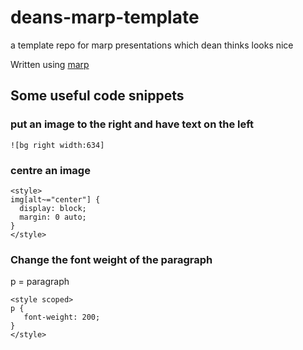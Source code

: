 # deans-marp-template

a template repo for marp presentations which dean thinks looks nice

Written using [marp](https://marp.app/)

## Some useful code snippets
### put an image to the right and have text on the left
```
![bg right width:634]
```

### centre an image
```
<style>
img[alt~="center"] {
  display: block;
  margin: 0 auto;
}
</style>
```

### Change the font weight of the paragraph
p = paragraph
```
<style scoped>
p {
   font-weight: 200;
}
</style>
```
